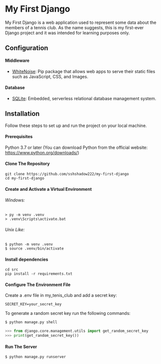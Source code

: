 # My First Django 

My First Django is a web application used to represent some data
about the members of a tennis club. As the name suggests, this is
my first-ever Django project and it was intended for learning
purposes only.

## Configuration

#### Middleware

* [WhiteNoise](https://whitenoise.readthedocs.io/en/latest/): Pip package
that allows web apps to serve their static files such as JavaScript, CSS,
and Images.

#### Database 

* [SQLite](https://www.sqlite.org/index.html): Embedded, serverless
relational database management system. 

## Installation

Follow these steps to set up and run the project on your local machine.

#### Prerequisites

Python 3.7 or later (You can download Python from the official website:
https://www.python.org/downloads/)

#### Clone The Repository

```shell
git clone https://github.com/sshshadow222/my-first-django
cd my-first-django
```

#### Create and Activate a Virtual Environment

###### Windows:

```shell
> py -m venv .venv 
> .venv\Scripts\activate.bat
```

###### Unix Like:

```shell
$ python -m venv .venv
$ source .venv/bin/activate
```

#### Install dependencies

```shell
cd src
pip install -r requirements.txt
```

#### Configure The Environment File

Create a .env file in my_tenis_club and add a secret key:

```env
SECRET_KEY=your_secret_key
```

To generate a random secret key run the following commands:

```python
$ python manage.py shell

>>> from django.core.management.utils import get_random_secret_key
>>> print(get_random_secret_key())
```

#### Run The Server

```shell
$ python manage.py runserver
```